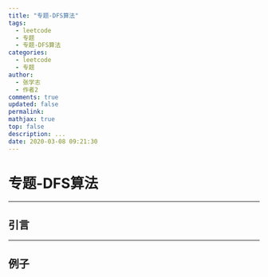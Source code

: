 ```yaml
---
title: "专题-DFS算法"
tags:
  - leetcode
  - 专题
  - 专题-DFS算法
categories:
  - leetcode
  - 专题
author:
  - 张学志
  - 作者2
comments: true
updated: false
permalink:
mathjax: true
top: false
description: ...
date: 2020-03-08 09:21:30
---
```


# 专题-DFS算法

---


## 引言



---


## 例子

